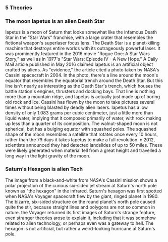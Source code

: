### 5 Theories 

### The moon Iapetus is an alien Death Star

Iapetus is a moon of Saturn that looks somewhat like the infamous Death Star in the "Star Wars" franchise, with a large crater that resembles the fictional weapon's superlaser focus lens. The Death Star is a planet-killing machine that destroys entire worlds with its outrageously powerful laser. It was prominently featured in the 2016 movie "Rogue One: A Star Wars Story," as well as in 1977's "Star Wars: Episode IV - A New Hope."
A Daily Mail article published in May 2016 claimed Iapetus is an artificial object crafted by aliens. As "evidence," the article cited a photo taken by NASA's Cassini spacecraft in 2004. In the photo, there's a line around the moon's equator that resembles the equatorial trench around the Death Star. But this line isn't nearly as interesting as the Death Star's trench, which houses the battle station's engines, thrusters and docking bays. That line is nothing more than a mountain ridge, and Iapetus is actually just made up of boring old rock and ice. Cassini has flown by the moon to take pictures several times without being blasted by deadly alien lasers.
Iapetus has a low density of only 1.083 grams per cubic centimeter, just a little more than liquid water, implying that it composed primarily of water, with rock making up less than a quarter of its composition. The walnut-shaped moon is not spherical, but has a bulging equator with squashed poles. The squashed shape of the moon resembles a satellite that rotates once every 10 hours, rather than the 79 days it takes Iapetus to make a full revolution.
n 2012, scientists announced they had detected landslides of up to 50 miles. These were likely generated when material fell from a great height and travelled a long way in the light gravity of the moon. 











### Saturn's Hexagon is alien Tech

The image from a black-and-white from NASA's Cassini mission shows a polar projection of the curious six-sided jet stream at Saturn's north pole known as "the hexagon" in the infrared.
Saturn's hexagon was first spotted when NASA's Voyager spacecraft flew by the giant, ringed planet in 1980. The bizarre, six-sided structure on the round planet's north pole caused quite the stir, because straight lines and polygons are not so common in nature.
the Voyager returned its first images of Saturn's strange feature, even stranger theories arose to explain it, including that it was somehow related to alien technology, or perhaps even was a gateway to hell. The hexagon is not artificial, but rather a weird-looking hurricane at Saturn's pole. 
